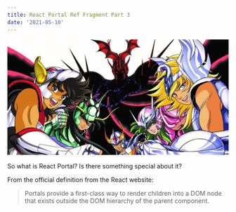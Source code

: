 ```yaml
---
title: React Portal Ref Fragment Part 3
date: '2021-05-10'
---
```


![seiya](./Seiya.jpg)

So what is React Portal? Is there something special about it?

From the official definition from the React website:

> Portals provide a first-class way to render children into a DOM node that exists outside the DOM hierarchy of the parent component.
